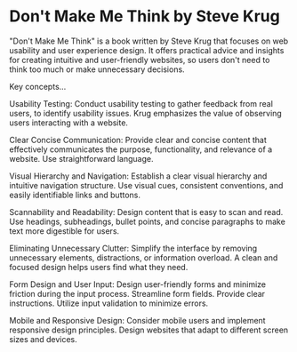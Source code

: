 # Don't Make Me Think by Steve Krug 

"Don't Make Me Think" is a book written by Steve Krug that focuses on web usability and user experience design. It offers practical advice and insights for creating intuitive and user-friendly websites, so users don't need to think too much or make unnecessary decisions.

Key concepts…

Usability Testing: Conduct usability testing to gather feedback from real users, to identify usability issues. Krug emphasizes the value of observing users interacting with a website.

Clear Concise Communication: Provide clear and concise content that effectively communicates the purpose, functionality, and relevance of a website. Use straightforward language.

Visual Hierarchy and Navigation: Establish a clear visual hierarchy and intuitive navigation structure. Use visual cues, consistent conventions, and easily identifiable links and buttons.

Scannability and Readability: Design content that is easy to scan and read. Use headings, subheadings, bullet points, and concise paragraphs to make text more digestible for users.

Eliminating Unnecessary Clutter: Simplify the interface by removing unnecessary elements, distractions, or information overload. A clean and focused design helps users find what they need.

Form Design and User Input: Design user-friendly forms and minimize friction during the input process. Streamline form fields. Provide clear instructions. Utilize input validation to minimize errors.

Mobile and Responsive Design: Consider mobile users and implement responsive design principles. Design websites that adapt to different screen sizes and devices.
